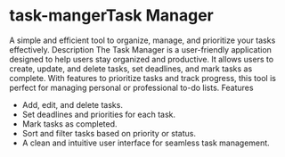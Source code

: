 # task-mangerTask Manager
A simple and efficient tool to organize, manage, and prioritize your tasks effectively.
Description
The Task Manager is a user-friendly application designed to help users stay organized and productive. It allows users to create, update, and delete tasks, set deadlines, and mark tasks as complete. With features to prioritize tasks and track progress, this tool is perfect for managing personal or professional to-do lists.
Features
- Add, edit, and delete tasks.
- Set deadlines and priorities for each task.
- Mark tasks as completed.
- Sort and filter tasks based on priority or status.
- A clean and intuitive user interface for seamless task management.


